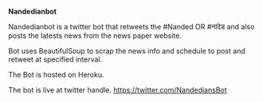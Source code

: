 <b> Nandedianbot </b>

Nandedianbot is a twitter bot that retweets the #Nanded OR #नांदेड  and also posts the latests news from the news paper website.

Bot uses BeautifulSoup to scrap the news info and schedule to post and retweet at specified interval.

The Bot is hosted on Heroku.

The bot is live at twitter handle. https://twitter.com/NandediansBot
 
